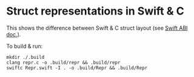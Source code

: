 # Struct representations in Swift & C

This shows the difference between Swift & C struct layout (see [Swift ABI doc.][doc]).

[doc]: https://github.com/apple/swift/blob/687585e/docs/ABI/TypeLayout.rst "Swift BI: Type Layout"

To build & run:

```
mkdir ./.build
clang repr.c -o .build/repr && .build/repr
swiftc Repr.swift -I . -o .build/Repr && .build/Repr
```
